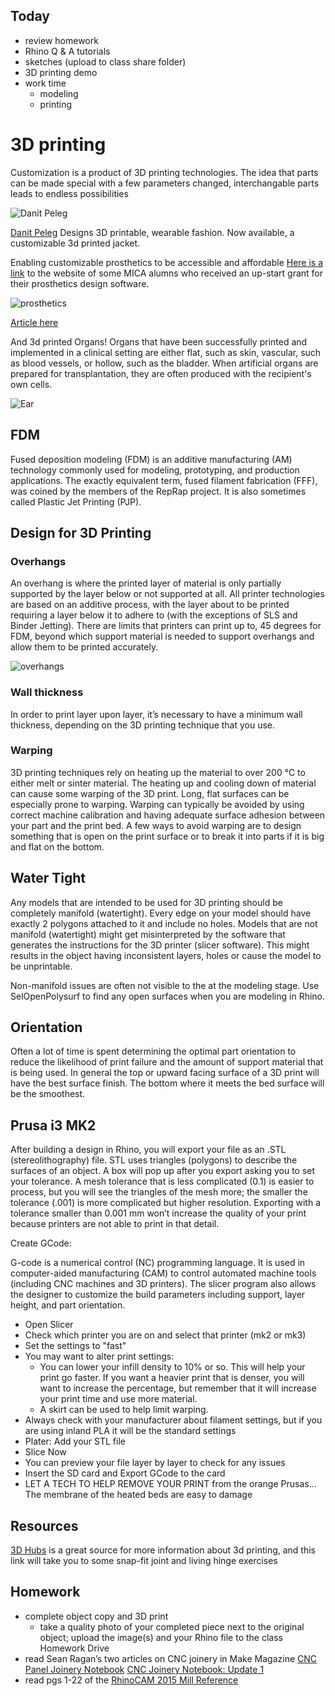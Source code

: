 ## Today
- review homework
- Rhino Q & A tutorials
- sketches (upload to class share folder)
- 3D printing demo
- work time
    - modeling
    - printing


# 3D printing
Customization is a product of 3D printing technologies. The idea that parts can be made special with a few parameters changed, interchangable parts leads to endless possibilities

![Danit Peleg](https://danitpeleg.com/wp-content/uploads/2017/07/danit-peleg-venus-3.jpg)

[Danit Peleg](https://danitpeleg.com/) Designs 3D printable, wearable fashion. Now available, a customizable 3d printed jacket.

Enabling customizable prosthetics to be accessible and affordable
[Here is a link](http://www.danaeprosthetics.com/) to the website of some MICA alumns who received an up-start grant for their prosthetics design software.

![prosthetics](https://img.newatlas.com/exo-prosthetic-leg-low-cost-beautiful-22.JPG?auto=format%2Ccompress&ch=Width%2CDPR&crop=entropy&dpr=2&fit=crop&h=347&q=40&w=616&s=65ff5819e318d9d82fe99f3d2d645a33)

[Article here](http://newatlas.com/exo-prosthetic-leg-3d-printing/35297/)

And 3d printed Organs!
Organs that have been successfully printed and implemented in a clinical setting are either flat, such as skin, vascular, such as blood vessels, or hollow, such as the bladder. When artificial organs are prepared for transplantation, they are often produced with the recipient's own cells.

![Ear](https://3dprint.com/wp-content/uploads/2016/02/ears.png)

## FDM
Fused deposition modeling (FDM) is an additive manufacturing (AM) technology commonly used for modeling, prototyping, and production applications. The exactly equivalent term, fused filament fabrication (FFF), was coined by the members of the RepRap project. It is also sometimes called Plastic Jet Printing (PJP).

## Design for 3D Printing
### Overhangs

An overhang is where the printed layer of material is only partially supported by the layer below or not supported at all. All printer technologies are based on an additive process, with the layer about to be printed requiring a layer below it to adhere to (with the exceptions of SLS and Binder Jetting). There are limits that printers can print up to, 45 degrees for FDM, beyond which support material is needed to support overhangs and allow them to be printed accurately.

![overhangs](https://s3-eu-west-1.amazonaws.com/3dhubs-knowledgebase/key-design-considerations-for-3d-printing/photo5.jpg)

### Wall thickness

In order to print layer upon layer, it’s necessary to have a minimum wall thickness, depending on the 3D printing technique that you use.

### Warping

3D printing techniques rely on heating up the material to over 200 ℃ to either melt or sinter material. The heating up and cooling down of material can cause some warping of the 3D print. Long, flat surfaces can be especially prone to warping. Warping can typically be avoided by using correct machine calibration and having adequate surface adhesion between your part and the print bed. A few ways to avoid warping are to design something that is open on the print surface or to break it into parts if it is big and flat on the bottom.

## Water Tight

Any models that are intended to be used for 3D printing should be completely manifold (watertight). Every edge on your model should have exactly 2 polygons attached to it and include no holes. Models that are not manifold (watertight) might get misinterpreted by the software that generates the instructions for the 3D printer (slicer software). This might results in the object having inconsistent layers, holes or cause the model to be unprintable.

Non-manifold issues are often not visible to the at the modeling stage. Use SelOpenPolysurf to find any open surfaces when you are modeling in Rhino.

## Orientation

Often a lot of time is spent determining the optimal part orientation to reduce the likelihood of print failure and the amount of support material that is being used.
In general the top or upward facing surface of a 3D print will have the best surface finish.
The bottom where it meets the bed surface will be the smoothest.

## Prusa i3 MK2

After building a design in Rhino, you will export your file as an .STL (stereolithography) file. STL uses triangles (polygons) to describe the surfaces of an object. A box will pop up after you export asking you to set your tolerance. A mesh tolerance that is less complicated (0.1) is easier to process, but you will see the triangles of the mesh more; the smaller the tolerance (.001) is more complicated but higher resolution.  Exporting with a tolerance smaller than 0.001 mm won’t increase the quality of your print because printers are not able to print in that detail.

Create GCode:

G-code is a numerical control (NC) programming language. It is used in computer-aided manufacturing (CAM) to control automated machine tools (including CNC machines and 3D printers). The slicer program also allows the designer to customize the build parameters including support, layer height, and part orientation.

- Open Slicer
- Check which printer you are on and select that printer (mk2 or mk3)
- Set the settings to "fast"
- You may want to alter print settings:
  - You can lower your infill density to 10% or so. This will help your print go faster. If you want a heavier print that is denser, you will want to increase the percentage, but remember that it will increase your print time and use more material.
  - A skirt can be used to help limit warping.
- Always check with your manufacturer about filament settings, but if you are using inland PLA it will be the standard settings
- Plater: Add your STL file
- Slice Now
- You can preview your file layer by layer to check for any issues
- Insert the SD card and Export GCode to the card
- LET A TECH TO HELP REMOVE YOUR PRINT from the orange Prusas... The membrane of the heated beds are easy to damage

## Resources

[3D Hubs](https://www.3dhubs.com/knowledge-base/how-design-snap-fit-joints-3d-printing) is a great source for more information about 3d printing, and this link will take you to some snap-fit joint and living hinge exercises


## Homework

- complete object copy and 3D print
  - take a quality photo of your completed piece next to the original object; upload the image(s) and your Rhino file to the class Homework Drive
- read Sean Ragan’s two articles on CNC joinery in Make Magazine
[CNC Panel Joinery Notebook](https://makezine.com/2012/04/13/cnc-panel-joinery-notebook/)
[CNC Joinery Notebook: Update 1](https://makezine.com/2013/01/25/cnc-joinery-notebook-update-1/)
- read pgs 1-22 of the [RhinoCAM 2015 Mill Reference](https://mecsoft.com/wp-content/uploads/2015/09/RhinoCAM_2015_MILL-Reference_Sample.pdf)
